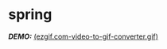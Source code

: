 # spring

***DEMO:***
[(ezgif.com-video-to-gif-converter.gif)](https://github.com/TK0606/spring/issues/1)
